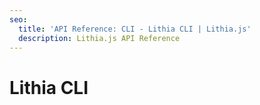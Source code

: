 ```yaml
---
seo:
  title: 'API Reference: CLI - Lithia CLI | Lithia.js'
  description: Lithia.js API Reference
---
```


# Lithia CLI
